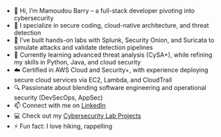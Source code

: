 - 👋 Hi, I’m Mamoudou Barry – a full-stack developer pivoting into cybersecurity
- 🔐 I specialize in secure coding, cloud-native architecture, and threat detection
- 🧪 I’ve built hands-on labs with Splunk, Security Onion, and Suricata to simulate attacks and validate detection pipelines
- 🚀 Currently learning advanced threat analysis (CySA+), while refining my skills in Python, Java, and cloud security
- ☁️ Certified in AWS Cloud and Security+, with experience deploying secure cloud services via EC2, Lambda, and CloudTrail
- 🔍 Passionate about blending software engineering and operational security (DevSecOps, AppSec)
- 📫 Connect with me on [LinkedIn](https://www.linkedin.com/in/mamoudou-barry-5a211321a)
- 💻 Check out my [Cybersecurity Lab Projects](https://github.com/mamoudou94/Cybersecurity-lab-projects)
- ⚡ Fun fact: I love hiking, rappelling


